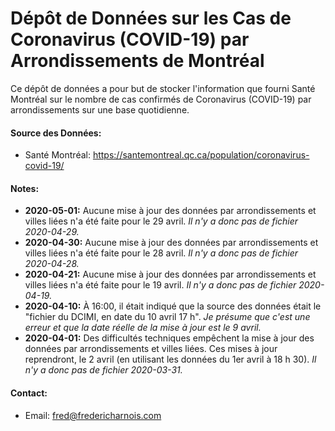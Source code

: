 # Dépôt de Données sur les Cas de Coronavirus (COVID-19) par Arrondissements de Montréal
Ce dépôt de données a pour but de stocker l'information que fourni Santé Montréal sur le nombre de cas confirmés de Coronavirus (COVID-19) par arrondissements sur une base quotidienne.

#### Source des Données:
* Santé Montréal: https://santemontreal.qc.ca/population/coronavirus-covid-19/

#### Notes:
* **2020-05-01:** Aucune mise à jour des données par arrondissements et villes liées n'a été faite pour le 29 avril. *Il n'y a donc pas de fichier 2020-04-29.*
* **2020-04-30:** Aucune mise à jour des données par arrondissements et villes liées n'a été faite pour le 28 avril. *Il n'y a donc pas de fichier 2020-04-28.*
* **2020-04-21:** Aucune mise à jour des données par arrondissements et villes liées n'a été faite pour le 19 avril. *Il n'y a donc pas de fichier 2020-04-19.*
* **2020-04-10:** À 16:00, il était indiqué que la source des données était le "fichier du DCIMI, en date du 10 avril 17 h". *Je présume que c'est une erreur et que la date réelle de la mise à jour est le 9 avril.*
* **2020-04-01:** Des difficultés techniques empêchent la mise à jour des données par arrondissements et villes liées. Ces mises à jour reprendront, le 2 avril (en utilisant les données du 1er avril à 18 h 30). *Il n'y a donc pas de fichier 2020-03-31.*

#### Contact:
* Email: fred@fredericharnois.com

